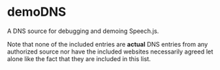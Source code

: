 demoDNS
=======

A DNS source for debugging and demoing Speech.js.

Note that none of the included entries are **actual** DNS entries from any authorized source nor have the included websites necessarily agreed let alone like the fact that they are included in this list.
